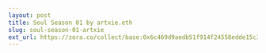 ```yaml
---
layout: post
title: Soul Season 01 by artxie.eth
slug: soul-season-01-artxie
ext_url: https://zora.co/collect/base:0x6c469d9aedb51f914f24558edde15c35d7216c4e
---
```

